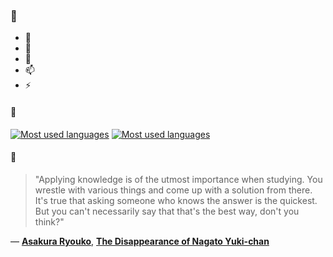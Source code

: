 ### 👋

- 🔭
- 🌱
- 💬
- 📫
- ⚡

#### 🧏

[![Most used languages](https://github-readme-stats-aynah.vercel.app/api/top-langs/?username=aynh&theme=solarized-dark&langs_count=6&layout=compact&hide_title=true)](https://github.com/anuraghazra/github-readme-stats#gh-dark-mode-only)
[![Most used languages](https://github-readme-stats-aynah.vercel.app/api/top-langs/?username=aynh&theme=solarized-light&langs_count=6&layout=compact&hide_title=true)](https://github.com/anuraghazra/github-readme-stats#gh-light-mode-only)

#### 💬

> "Applying knowledge is of the utmost importance when studying. You wrestle with various things and come up with a solution from there. It's true that asking someone who knows the answer is the quickest. But you can't necessarily say that that's the best way, don't you think?"

&mdash; [**Asakura Ryouko**](https://myanimelist.net/character.php?q=Asakura%20Ryouko&cat=character), [**The Disappearance of Nagato Yuki-chan**](https://myanimelist.net/search/all?q=The%20Disappearance%20of%20Nagato%20Yuki-chan&cat=all)
